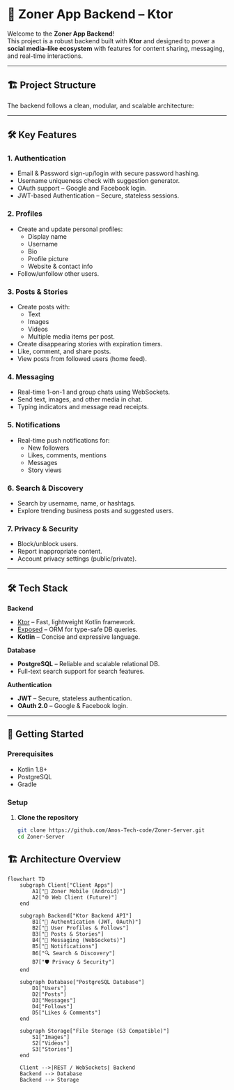 # 📱 **Zoner App Backend – Ktor**

Welcome to the **Zoner App Backend**!  
This project is a robust backend built with **Ktor** and designed to power a **social media–like ecosystem** with features for content sharing, messaging, and real-time interactions.

---

## 🏗️ **Project Structure**

The backend follows a clean, modular, and scalable architecture:


---

## 🛠️ **Key Features**

### **1. Authentication**
- Email & Password sign-up/login with secure password hashing.
- Username uniqueness check with suggestion generator.
- OAuth support – Google and Facebook login.
- JWT-based Authentication – Secure, stateless sessions.

### **2. Profiles**
- Create and update personal profiles:
    - Display name
    - Username
    - Bio
    - Profile picture
    - Website & contact info
- Follow/unfollow other users.

### **3. Posts & Stories**
- Create posts with:
    - Text
    - Images
    - Videos
    - Multiple media items per post.
- Create disappearing stories with expiration timers.
- Like, comment, and share posts.
- View posts from followed users (home feed).

### **4. Messaging**
- Real-time 1-on-1 and group chats using WebSockets.
- Send text, images, and other media in chat.
- Typing indicators and message read receipts.

### **5. Notifications**
- Real-time push notifications for:
    - New followers
    - Likes, comments, mentions
    - Messages
    - Story views

### **6. Search & Discovery**
- Search by username, name, or hashtags.
- Explore trending business posts and suggested users.

### **7. Privacy & Security**
- Block/unblock users.
- Report inappropriate content.
- Account privacy settings (public/private).

---

## 🛠️ **Tech Stack**

**Backend**
- [Ktor](https://ktor.io) – Fast, lightweight Kotlin framework.
- [Exposed](https://github.com/JetBrains/Exposed) – ORM for type-safe DB queries.
- **Kotlin** – Concise and expressive language.

**Database**
- **PostgreSQL** – Reliable and scalable relational DB.
- Full-text search support for search features.

**Authentication**
- **JWT** – Secure, stateless authentication.
- **OAuth 2.0** – Google & Facebook login.

---

## 🚀 **Getting Started**

### **Prerequisites**
- Kotlin 1.8+
- PostgreSQL
- Gradle

### **Setup**
1. **Clone the repository**
   ```bash
   git clone https://github.com/Amos-Tech-code/Zoner-Server.git
   cd Zoner-Server


## 🏗️ **Architecture Overview**

```mermaid
flowchart TD
    subgraph Client["Client Apps"]
        A1["📱 Zoner Mobile (Android)"]
        A2["🌐 Web Client (Future)"]
    end

    subgraph Backend["Ktor Backend API"]
        B1["🔐 Authentication (JWT, OAuth)"]
        B2["👤 User Profiles & Follows"]
        B3["📝 Posts & Stories"]
        B4["💬 Messaging (WebSockets)"]
        B5["🔔 Notifications"]
        B6["🔍 Search & Discovery"]
        B7["🛡️ Privacy & Security"]
    end

    subgraph Database["PostgreSQL Database"]
        D1["Users"]
        D2["Posts"]
        D3["Messages"]
        D4["Follows"]
        D5["Likes & Comments"]
    end

    subgraph Storage["File Storage (S3 Compatible)"]
        S1["Images"]
        S2["Videos"]
        S3["Stories"]
    end

    Client -->|REST / WebSockets| Backend
    Backend --> Database
    Backend --> Storage
